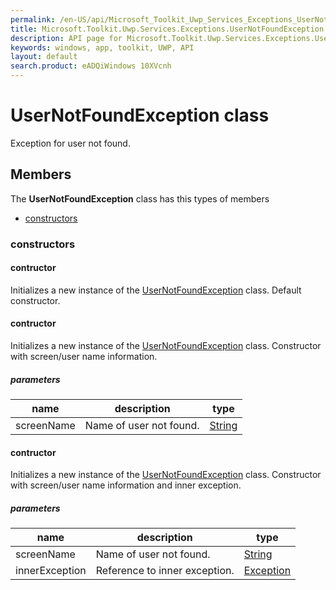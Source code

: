 ```yaml
---
permalink: /en-US/api/Microsoft_Toolkit_Uwp_Services_Exceptions_UserNotFoundException.htm
title: Microsoft.Toolkit.Uwp.Services.Exceptions.UserNotFoundException API 
description: API page for Microsoft.Toolkit.Uwp.Services.Exceptions.UserNotFoundException
keywords: windows, app, toolkit, UWP, API
layout: default
search.product: eADQiWindows 10XVcnh
---
```



# UserNotFoundException class

Exception for user not found.

## Members

The **UserNotFoundException** class has this types of members

* [constructors](#constructors)

### constructors

#### contructor

Initializes a new instance of the [UserNotFoundException](Microsoft_Toolkit_Uwp_Services_Exceptions_UserNotFoundException.htm) class. Default constructor.

#### contructor

Initializes a new instance of the [UserNotFoundException](Microsoft_Toolkit_Uwp_Services_Exceptions_UserNotFoundException.htm) class. Constructor with screen/user name information.

##### parameters



| name | description | type || --- | --- | --- || screenName | Name of user not found. | [String](https://msdn.microsoft.com/library/windows/apps/System.String) |
#### contructor

Initializes a new instance of the [UserNotFoundException](Microsoft_Toolkit_Uwp_Services_Exceptions_UserNotFoundException.htm) class. Constructor with screen/user name information and inner exception.

##### parameters



| name | description | type || --- | --- | --- || screenName | Name of user not found. | [String](https://msdn.microsoft.com/library/windows/apps/System.String) || innerException | Reference to inner exception. | [Exception](https://msdn.microsoft.com/library/windows/apps/System.Exception) |